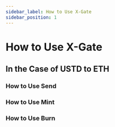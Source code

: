 ```yaml
---
sidebar_label: How to Use X-Gate
sidebar_position: 1
---
```


# How to Use X-Gate

## In the Case of USTD to ETH

### **How to Use Send**

### **How to Use Mint**

### **How to Use Burn**